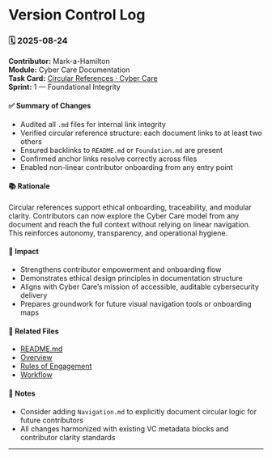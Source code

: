 # Version Control Log
### 🗓️ 2025-08-24  
**Contributor:** Mark-a-Hamilton  
**Module:** Cyber Care Documentation  
**Task Card:** [Circular References · Cyber Care](https://github.com/users/Mark-a-Hamilton/projects/3/views/1?pane=issue&itemId=125648767&issue=Mark-a-Hamilton%7CCyber-Care%7C3)  
**Sprint:** 1 — Foundational Integrity  

#### ✅ Summary of Changes  
- Audited all `.md` files for internal link integrity  
- Verified circular reference structure: each document links to at least two others  
- Ensured backlinks to `README.md` or `Foundation.md` are present  
- Confirmed anchor links resolve correctly across files  
- Enabled non-linear contributor onboarding from any entry point  

#### 📚 Rationale  
Circular references support ethical onboarding, traceability, and modular clarity. Contributors can now explore the Cyber Care model from any document and reach the full context without relying on linear navigation. This reinforces autonomy, transparency, and operational hygiene.

#### 🧭 Impact  
- Strengthens contributor empowerment and onboarding flow  
- Demonstrates ethical design principles in documentation structure  
- Aligns with Cyber Care’s mission of accessible, auditable cybersecurity delivery  
- Prepares groundwork for future visual navigation tools or onboarding maps  

#### 🔗 Related Files  
- [README.md](../README.md)  
- [Overview](./overview.md)
- [Rules of Engagement](./roe.md)
- [Workflow](./workflow.md)  

#### 🧾 Notes  
- Consider adding `Navigation.md` to explicitly document circular logic for future contributors  
- All changes harmonized with existing VC metadata blocks and contributor clarity standards  

---
